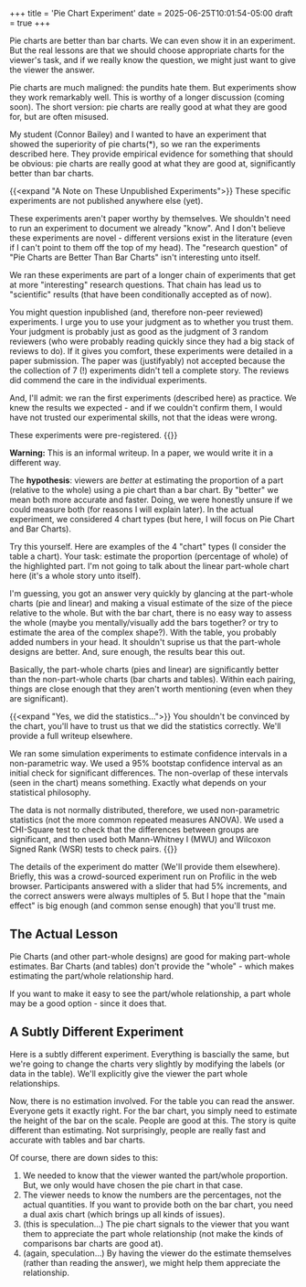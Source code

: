 +++
title = 'Pie Chart Experiment'
date = 2025-06-25T10:01:54-05:00
draft = true
+++

Pie charts are better than bar charts. We can even show it in an experiment. But the real lessons are that we should choose appropriate charts for the viewer's task, and if we really know the question, we might just want to give the viewer the answer. 

<!--more-->

Pie charts are much maligned: the pundits hate them. But experiments show they work remarkably well. This is worthy of a longer discussion (coming soon). The short version: pie charts are really good at what they are good for, but are often misused.

My student (Connor Bailey) and I wanted to have an experiment that showed the superiority of pie charts(*), so we ran the experiments described here. They provide empirical evidence for something that should be obvious: pie charts are really good at what they are good at, significantly better than bar charts. 

{{<expand "A Note on These Unpublished Experiments">}}
These specific experiments are not published anywhere else (yet).

These experiments aren't paper worthy by themselves. We shouldn't need to run an experiment to document we already "know". And I don't believe these experiments are novel - different versions exist in the literature (even if I can't point to them off the top of my head). The "research question" of "Pie Charts are Better Than Bar Charts" isn't interesting unto itself. 

We ran these experiments are part of a longer chain of experiments that get at more "interesting" research questions. That chain has lead us to "scientific" results (that have been conditionally accepted as of now).

You might question inpublished (and, therefore non-peer reviewed) experiments. I urge you to use your judgment as to whether you trust them. Your judgment is probably just as good as the judgment of 3 random reviewers (who were probably reading quickly since they had a big stack of reviews to do). If it gives you comfort, these experiments were detailed in a paper submission. The paper was (justifyably) not accepted because the the collection of 7 (!) experiments didn't tell a complete story. The reviews did commend the care in the individual experiments.

And, I'll admit: we ran the first experiments (described here) as practice. We knew the results we expected - and if we couldn't confirm them, I would have not trusted our experimental skills, not that the ideas were wrong.

These experiments were pre-registered.
{{</expand>}}

**Warning:** This is an informal writeup. In a paper, we would write it in a different way. 

The **hypothesis**: viewers are *better* at estimating the proportion of a part (relative to the whole) using a pie chart than a bar chart. By "better" we mean both more accurate and faster. Doing, we were honestly unsure if we could measure both (for reasons I will explain later). In the actual experiment, we considered 4 chart types (but here, I will focus on Pie Chart and Bar Charts).

Try this yourself. Here are examples of the 4 "chart" types (I consider the table a chart). Your task: estimate the proportion (percentage of whole) of the highlighted part. I'm not going to talk about the linear part-whole chart here (it's a whole story unto itself). 

I'm guessing, you got an answer very quickly by glancing at the  part-whole charts (pie and linear) and making a visual estimate of the size of the piece relative to the whole. But with the bar chart, there is no easy way to assess the whole (maybe you mentally/visually add the bars together? or try to estimate the area of the complex shape?). With the table, you probably added numbers in your head. It shouldn't suprise us that the part-whole designs are better. And, sure enough, the results bear this out.

Basically, the part-whole charts (pies and linear) are significantly better than the non-part-whole charts (bar charts and tables). Within each pairing, things are close enough that they aren't worth mentioning (even when they are significant).

{{<expand "Yes, we did the statistics...">}}
You shouldn't be convinced by the chart, you'll have to trust us that we did the statistics correctly. We'll provide a full writeup elsewhere.

We ran some simulation experiments to estimate confidence intervals in a non-parametric way. We used a 95% bootstap confidence interval as an initial check for significant differences. The non-overlap of these intervals (seen in the chart) means something. Exactly what depends on your statistical philosophy. 

The data is not normally distributed, therefore, we used non-parametric statistics (not the more common repeated measures ANOVA). We used a CHI-Square test to check that the differences between groups are significant, and then used both Mann-Whitney I (MWU) and Wilcoxon Signed Rank (WSR) tests to check pairs. 
{{</expand>}}

The details of the experiment do matter (We'll provide them elsewhere). Briefly, this was a crowd-sourced experiment run on Profilic in the web browser. Participants answered with a slider that had 5% increments, and the correct answers were always multiples of 5. But I hope that the "main effect" is big enough (and common sense enough) that you'll trust me.

## The Actual Lesson

Pie Charts (and other part-whole designs)  are good for making part-whole estimates. Bar Charts (and tables) don't provide the "whole" - which makes estimating the part/whole relationship hard. 

If you want to make it easy to see the part/whole relationship, a part whole may be a good option - since it does that.

## A Subtly Different Experiment

Here is a subtly different experiment. Everything is bascially the same, but we're going to change the charts very slightly by modifying the labels (or data in the table). We'll explicitly give the viewer the part whole relationships. 

Now, there is no estimation involved. For the table you can read the answer. Everyone gets it exactly right. For the bar chart, you simply need to estimate the height of the bar on the scale. People are good at this. The story is quite different than estimating. Not surprisingly, people are really fast and accurate with tables and bar charts. 

Of course, there are down sides to this:

1. We needed to know that the viewer wanted the part/whole proportion. But, we only would have chosen the pie chart in that case.
2. The viewer needs to know the numbers are the percentages, not the actual quantities. If you want to provide both on the bar chart, you need a dual axis chart (which brings up all kinds of issues). 
3. (this is speculation...) The pie chart signals to the viewer that you want them to appreciate the part whole relationship (not make the kinds of comparisons bar charts are good at).
4. (again, speculation...) By having the viewer do the estimate themselves (rather than reading the answer), we might help them appreciate the relationship.

